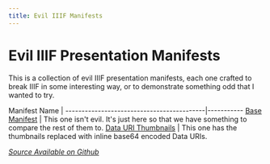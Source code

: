 ```yaml
---
title: Evil IIIF Manifests
---
```


# Evil IIIF Presentation Manifests

This is a collection of evil IIIF presentation manifests, each one crafted to break IIIF in some interesting way, or to demonstrate something odd that I wanted to try.

Manifest Name                              |
-------------------------------------------|-----------
[Base Manifest](/iiif/base.json)           | This one isn't evil.  It's just here so that we have something to compare the rest of them to.
[Data URI Thumbnails](/iiif/data_uri.json) | This one has the thumbnails replaced with inline base64 encoded Data URIs.



*[Source Available on Github](https://github.com/workergnome/evil_manifests)*